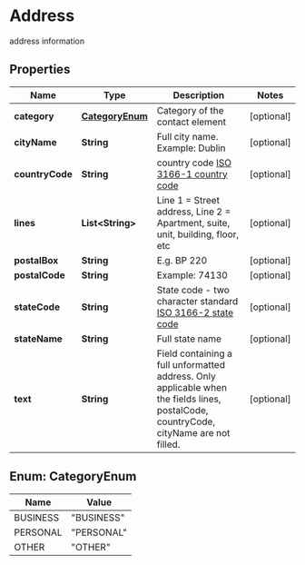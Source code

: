 

# Address

address information

## Properties

| Name | Type | Description | Notes |
|------------ | ------------- | ------------- | -------------|
|**category** | [**CategoryEnum**](#CategoryEnum) | Category of the contact element |  [optional] |
|**cityName** | **String** | Full city name. Example: Dublin |  [optional] |
|**countryCode** | **String** | country code [ISO 3166-1 country code](https://en.wikipedia.org/wiki/ISO_3166-1_alpha-2) |  [optional] |
|**lines** | **List&lt;String&gt;** | Line 1 &#x3D; Street address, Line 2 &#x3D; Apartment, suite, unit, building, floor, etc |  [optional] |
|**postalBox** | **String** | E.g. BP 220 |  [optional] |
|**postalCode** | **String** | Example: 74130 |  [optional] |
|**stateCode** | **String** | State code - two character standard [ISO 3166-2 state code](https://en.wikipedia.org/wiki/ISO_3166-2) |  [optional] |
|**stateName** | **String** | Full state name |  [optional] |
|**text** | **String** | Field containing a full unformatted address. Only applicable when the fields lines, postalCode, countryCode, cityName are not filled. |  [optional] |



## Enum: CategoryEnum

| Name | Value |
|---- | -----|
| BUSINESS | &quot;BUSINESS&quot; |
| PERSONAL | &quot;PERSONAL&quot; |
| OTHER | &quot;OTHER&quot; |



